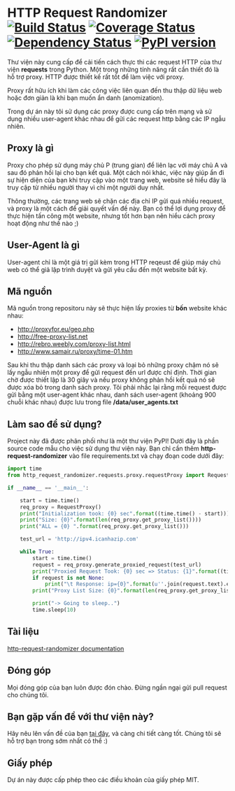 # HTTP Request Randomizer  [![Build Status](https://travis-ci.org/pgaref/HTTP_Request_Randomizer.svg?branch=master)](https://travis-ci.org/pgaref/HTTP_Request_Randomizer) [![Coverage Status](https://coveralls.io/repos/github/pgaref/HTTP_Request_Randomizer/badge.svg?branch=master)](https://coveralls.io/github/pgaref/HTTP_Request_Randomizer?branch=master) [![Dependency Status](https://gemnasium.com/badges/github.com/pgaref/HTTP_Request_Randomizer.svg)](https://gemnasium.com/github.com/pgaref/HTTP_Request_Randomizer) [![PyPI version](https://badge.fury.io/py/http-request-randomizer.svg)](https://badge.fury.io/py/http-request-randomizer)

Thư viện này cung cấp để cải tiến cách thực thi các request HTTP của thư viện **requests** trong Python. Một trong những tính năng rất cần thiết đó là hỗ trợ proxy. HTTP được thiết kế rất tốt để làm việc với proxy.

Proxy rất hữu ích khi làm các công việc liên quan đến thu thập dữ liệu web hoặc đơn giản là khi bạn muốn ẩn danh (anomization).

Trong dự án này tôi sử dụng các proxy được cung cấp trên mạng và sử dụng nhiều user-agent khác nhau để gửi các request http bằng các IP ngẫu nhiên.

## Proxy là gì

Proxy cho phép sử dụng máy chủ P (trung gian) để liên lạc với máy chủ A và sau đó phản hồi lại cho bạn kết quả. Một cách nói khác, việc này giúp ẩn đi sự hiện diện của bạn khi truy cập vào một trang web, website sẽ hiểu đây là truy cập từ nhiều người thay vì chỉ một người duy nhất.

Thông thường, các trang web sẽ chặn các địa chỉ IP gửi quá nhiều request, và proxy là một cách để giải quyết vấn đề này. Bạn có thể lợi dụng proxy để thực hiện tấn công một website, nhưng tốt hơn bạn nên hiểu cách proxy hoạt động như thế nào ;)

## User-Agent là gì

User-agent chỉ là một giá trị gửi kèm trong HTTP reqeust để giúp máy chủ web có thể giả lập trình duyệt và gửi yêu cầu đến một website bất kỳ.

## Mã nguồn

Mã nguồn trong repositoru này sẽ thực hiện lấy proxies từ **bốn** website khác nhau:
* http://proxyfor.eu/geo.php
* http://free-proxy-list.net
* http://rebro.weebly.com/proxy-list.html
* http://www.samair.ru/proxy/time-01.htm 

Sau khi thu thập danh sách các proxy và loại bỏ những proxy chậm nó sẽ lấy ngẫu nhiên một proxy để gửi request đến url được chỉ định.
Thời gian chờ được thiết lập là 30 giây và nếu proxy không phản hồi kết quả nó sẽ được xóa bỏ trong danh sách proxy.
Tôi phải nhắc lại rằng mỗi request được gửi bằng một user-agent khác nhau, danh sách user-agent (khoảng 900 chuỗi khác nhau) được lưu trong file **/data/user_agents.txt**

## Làm sao để sử dụng?

Project này đã được phân phối như là một thư viện PyPI!
Dưới đây là phần source code mẫu cho việc sử dụng thư viện này. Bạn chỉ cần thêm **http-request-randomizer** vào file requirements.txt và chạy đoạn code dưới đây:

````python
import time
from http_request_randomizer.requests.proxy.requestProxy import RequestProxy

if __name__ == '__main__':

    start = time.time()
    req_proxy = RequestProxy()
    print("Initialization took: {0} sec".format((time.time() - start)))
    print("Size: {0}".format(len(req_proxy.get_proxy_list())))
    print("ALL = {0} ".format(req_proxy.get_proxy_list()))

    test_url = 'http://ipv4.icanhazip.com'

    while True:
        start = time.time()
        request = req_proxy.generate_proxied_request(test_url)
        print("Proxied Request Took: {0} sec => Status: {1}".format((time.time() - start), request.__str__()))
        if request is not None:
            print("\t Response: ip={0}".format(u''.join(request.text).encode('utf-8')))
        print("Proxy List Size: {0}".format(len(req_proxy.get_proxy_list())))

        print("-> Going to sleep..")
        time.sleep(10)
````

## Tài liệu 

[http-request-randomizer documentation](http://pythonhosted.org/http-request-randomizer)


## Đóng góp

Mọi đóng góp của bạn luôn được đón chào. Đừng ngần ngại gửi pull request cho chúng tôi.

## Bạn gặp vấn đề với thư viện này?

Hãy nêu lên vấn đề của bạn [tại đây](https://github.com/pgaref/HTTP_Request_Randomizer/issues), và càng chi tiết càng tốt. Chúng tôi sẽ hỗ trợ bạn trong sớm nhất có thể :)

## Giấy phép

Dự án này được cấp phép theo các điều khoản của giấy phép MIT.
